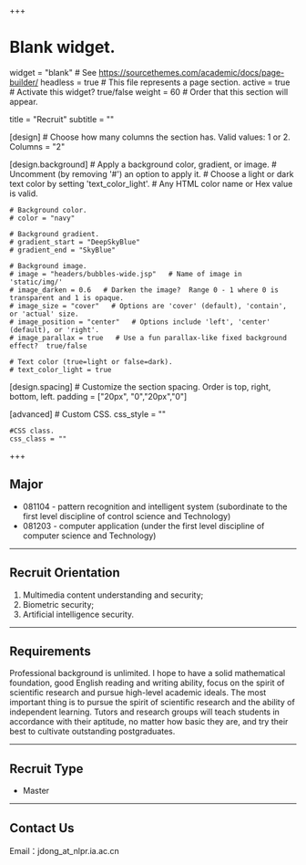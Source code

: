 +++
# Blank widget.
widget = "blank"  # See https://sourcethemes.com/academic/docs/page-builder/
headless = true  # This file represents a page section.
active = true  # Activate this widget? true/false
weight = 60  # Order that this section will appear.

title = "Recruit"
subtitle = ""

[design]
	# Choose how many columns the section has. Valid values: 1 or 2.
	Columns = "2"
	
[design.background]
	# Apply a background color, gradient, or image.
	# Uncomment (by removing '#') an option to apply it.
	# Choose a light or dark text color by setting 'text_color_light'.
	# Any HTML color name or Hex value is valid.
	
	# Background color.
	# color = "navy"
	
	# Background gradient.
	# gradient_start = "DeepSkyBlue"
	# gradient_end = "SkyBlue"
	
	# Background image.
	# image = "headers/bubbles-wide.jsp"   # Name of image in 'static/img/'
	# image_darken = 0.6   # Darken the image?  Range 0 - 1 where 0 is transparent and 1 is opaque.
	# image_size = "cover"   # Options are 'cover' (default), 'contain', or 'actual' size.
	# image_position = "center"   # Options include 'left', 'center' (default), or 'right'.
	# image_parallax = true   # Use a fun parallax-like fixed background effect?  true/false
	
	# Text color (true=light or false=dark).
	# text_color_light = true
	
[design.spacing]
	# Customize the section spacing. Order is top, right, bottom, left.
	padding = ["20px", "0","20px","0"]

[advanced]
	# Custom CSS.
	css_style = ""
	
	#CSS class.
	css_class = ""

+++

<h2>Major</h2>

- 081104 - pattern recognition and intelligent system (subordinate to the first level discipline of control science and Technology)    
- 081203 - computer application (under the first level discipline of computer science and Technology)

<hr/>
<h2>Recruit Orientation</h2>


1. Multimedia content understanding and security;
2. Biometric security;
3. Artificial intelligence security.    
<hr/>
<h2>Requirements</h2>

<p>    Professional background is unlimited. I hope to have a solid mathematical foundation, good English reading and writing ability, focus on the spirit of scientific research and pursue high-level academic ideals. The most important thing is to pursue the spirit of scientific research and the ability of independent learning. Tutors and research groups will teach students in accordance with their aptitude, no matter how basic they are, and try their best to cultivate outstanding postgraduates.</p>

<hr/>

<h2>Recruit Type</h2>


- Master

<hr/>

<h2>Contact Us</h2>

Email：jdong_at_nlpr.ia.ac.cn